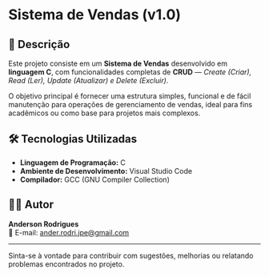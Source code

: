 # Sistema de Vendas (v1.0)

## 📌 Descrição

Este projeto consiste em um **Sistema de Vendas** desenvolvido em **linguagem C**, com funcionalidades completas de **CRUD** — _Create (Criar), Read (Ler), Update (Atualizar) e Delete (Excluir)_.  

O objetivo principal é fornecer uma estrutura simples, funcional e de fácil manutenção para operações de gerenciamento de vendas, ideal para fins acadêmicos ou como base para projetos mais complexos.

## 🛠 Tecnologias Utilizadas

- **Linguagem de Programação:** C  
- **Ambiente de Desenvolvimento:** Visual Studio Code  
- **Compilador:** GCC (GNU Compiler Collection)

## 👨‍💻 Autor

**Anderson Rodrigues**  
📧 E-mail: [ander.rodri.jpe@gmail.com](mailto:ander.rodri.jpe@gmail.com)

---

Sinta-se à vontade para contribuir com sugestões, melhorias ou relatando problemas encontrados no projeto.

